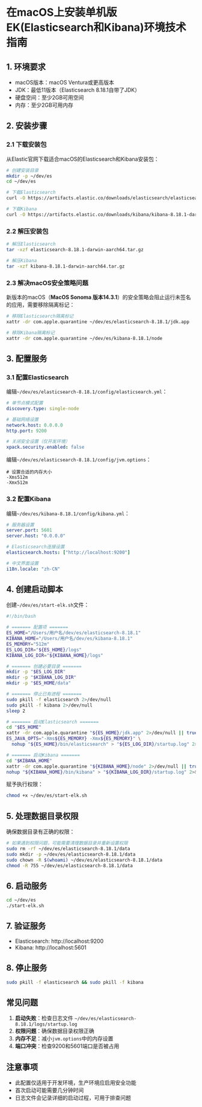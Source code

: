 # 在macOS上安装单机版EK(Elasticsearch和Kibana)环境技术指南

## 1. 环境要求

- macOS版本：macOS Ventura或更高版本
- JDK：最低11版本（Elasticsearch 8.18.1自带了JDK）
- 硬盘空间：至少2GB可用空间
- 内存：至少2GB可用内存

## 2. 安装步骤

### 2.1 下载安装包

从Elastic官网下载适合macOS的Elasticsearch和Kibana安装包：

```bash
# 创建安装目录
mkdir -p ~/dev/es
cd ~/dev/es

# 下载Elasticsearch
curl -O https://artifacts.elastic.co/downloads/elasticsearch/elasticsearch-8.18.1-darwin-aarch64.tar.gz

# 下载Kibana
curl -O https://artifacts.elastic.co/downloads/kibana/kibana-8.18.1-darwin-aarch64.tar.gz
```

### 2.2 解压安装包

```bash
# 解压Elasticsearch
tar -xzf elasticsearch-8.18.1-darwin-aarch64.tar.gz

# 解压Kibana
tar -xzf kibana-8.18.1-darwin-aarch64.tar.gz
```

### 2.3 解决macOS安全策略问题

新版本的macOS（**MacOS Sonoma 版本14.3.1**）的安全策略会阻止运行未签名的应用，需要移除隔离标记：

```bash
# 移除Elasticsearch隔离标记
xattr -dr com.apple.quarantine ~/dev/es/elasticsearch-8.18.1/jdk.app

# 移除Kibana隔离标记
xattr -dr com.apple.quarantine ~/dev/es/kibana-8.18.1/node
```

## 3. 配置服务

### 3.1 配置Elasticsearch

编辑`~/dev/es/elasticsearch-8.18.1/config/elasticsearch.yml`：

```yaml
# 单节点模式配置
discovery.type: single-node

# 基础网络设置
network.host: 0.0.0.0
http.port: 9200

# 关闭安全设置（仅开发环境）
xpack.security.enabled: false
```

编辑`~/dev/es/elasticsearch-8.18.1/config/jvm.options`：

```
# 设置合适的内存大小
-Xms512m
-Xmx512m
```

### 3.2 配置Kibana

编辑`~/dev/es/kibana-8.18.1/config/kibana.yml`：

```yaml
# 服务器设置
server.port: 5601
server.host: "0.0.0.0"

# Elasticsearch连接设置
elasticsearch.hosts: ["http://localhost:9200"]

# 中文界面设置
i18n.locale: "zh-CN"
```

## 4. 创建启动脚本

创建`~/dev/es/start-elk.sh`文件：

```bash
#!/bin/bash

# ======= 配置项 =======
ES_HOME="/Users/用户名/dev/es/elasticsearch-8.18.1"
KIBANA_HOME="/Users/用户名/dev/es/kibana-8.18.1"
ES_MEMORY="512m"
ES_LOG_DIR="${ES_HOME}/logs"
KIBANA_LOG_DIR="${KIBANA_HOME}/logs"

# ======= 创建必要目录 =======
mkdir -p "$ES_LOG_DIR"
mkdir -p "$KIBANA_LOG_DIR"
mkdir -p "$ES_HOME/data"

# ======= 停止已有进程 =======
sudo pkill -f elasticsearch 2>/dev/null
sudo pkill -f kibana 2>/dev/null
sleep 2

# ======= 启动Elasticsearch =======
cd "$ES_HOME"
xattr -dr com.apple.quarantine "${ES_HOME}/jdk.app" 2>/dev/null || true
ES_JAVA_OPTS="-Xms${ES_MEMORY} -Xmx${ES_MEMORY}" \
  nohup "${ES_HOME}/bin/elasticsearch" > "${ES_LOG_DIR}/startup.log" 2>&1 &

# ======= 启动Kibana =======
cd "$KIBANA_HOME"
xattr -dr com.apple.quarantine "${KIBANA_HOME}/node" 2>/dev/null || true
nohup "${KIBANA_HOME}/bin/kibana" > "${KIBANA_LOG_DIR}/startup.log" 2>&1 &
```

赋予执行权限：

```bash
chmod +x ~/dev/es/start-elk.sh
```

## 5. 处理数据目录权限

确保数据目录有正确的权限：

```bash
# 如果遇到权限问题，可能需要清理数据目录并重新设置权限
sudo rm -rf ~/dev/es/elasticsearch-8.18.1/data
sudo mkdir -p ~/dev/es/elasticsearch-8.18.1/data
sudo chown -R $(whoami) ~/dev/es/elasticsearch-8.18.1/data
chmod -R 755 ~/dev/es/elasticsearch-8.18.1/data
```

## 6. 启动服务

```bash
cd ~/dev/es
./start-elk.sh
```

## 7. 验证服务

- Elasticsearch: http://localhost:9200
- Kibana: http://localhost:5601

## 8. 停止服务

```bash
sudo pkill -f elasticsearch && sudo pkill -f kibana
```

## 常见问题

1. **启动失败**：检查日志文件 `~/dev/es/elasticsearch-8.18.1/logs/startup.log`
2. **权限问题**：确保数据目录权限正确
3. **内存不足**：减小`jvm.options`中的内存设置
4. **端口冲突**：检查9200和5601端口是否被占用

## 注意事项

- 此配置仅适用于开发环境，生产环境应启用安全功能
- 首次启动可能需要几分钟时间
- 日志文件会记录详细的启动过程，可用于排查问题